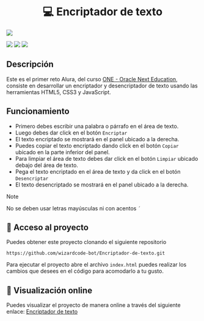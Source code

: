 <h1 align="center">💻 Encriptador de texto</h1> 

<p>
  <img src="http://img.shields.io/static/v1?label=ESTADO&message=EN%20DESARROLLO&color=RED&style=for-the-badge" #vitrinedev/>
</p>
<p>
  <img src="https://img.shields.io/badge/HTML5-E34F26?style=for-the-badge&logo=html5&logoColor=white" />
  <img src="https://img.shields.io/badge/CSS3-1572B6?style=for-the-badge&logo=css3&logoColor=white" />
  <img src="https://img.shields.io/badge/JavaScript-323330?style=for-the-badge&logo=javascript&logoColor=F7DF1E" />
</p>

## Descripción
Este es el primer reto Alura, del curso [ONE - Oracle Next Education](https://www.oracle.com/co/education/oracle-next-education/), consiste en desarrollar un encriptador y desencriptador de texto usando las herramientas HTML5, CSS3 y JavaScript.

## Funcionamiento
- Primero debes escribir una palabra o párrafo en el área de texto.
- Luego debes dar click en el botón `Encriptar`
- El texto encriptado se mostrará en el panel ubicado a la derecha.
- Puedes copiar el texto encriptado dando click en el botón `Copiar` ubicado en la parte inferior del panel.
- Para limpiar el área de texto debes dar click en el botón `Limpiar` ubicado debajo del área de texto.
- Pega el texto encriptado en el área de texto y da click en el botón `Desencriptar`
- El texto desencriptado se mostrará en el panel ubicado a la derecha.
> [!NOTE]  
> No se deben usar letras mayúsculas ni con acentos `´`

## 📂 Acceso al proyecto
Puedes obtener este proyecto clonando el siguiente repositorio
```
https://github.com/wizardcode-bot/Encriptador-de-texto.git
```
Para ejecutar el proyecto abre el archivo `index.html` puedes realizar los cambios que desees en el código para acomodarlo a tu gusto.

## :mag_right: Visualización online
Puedes visualizar el proyecto de manera online a través del siguiente enlace: 
[Encriptador de texto]() 
